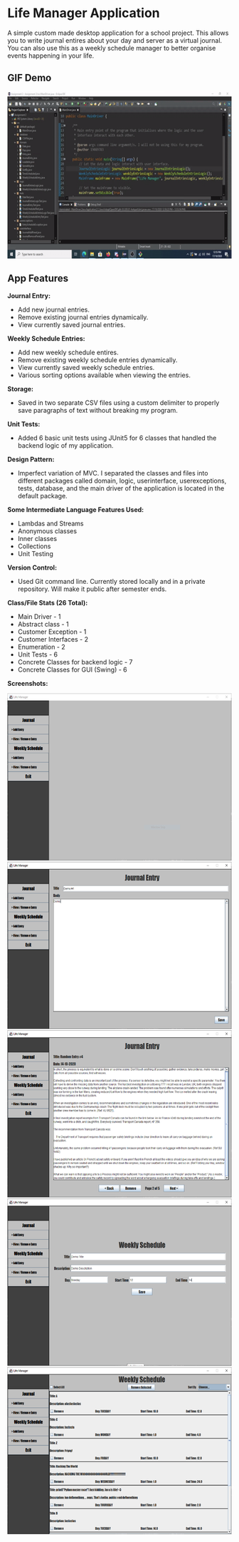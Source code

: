 # Life Manager Application 
A simple custom made desktop application for a school project. This allows you to write journal entires about your day and server as a virtual journal. You can also use this as a weekly schedule manager to better organise events happening in your life.

## GIF Demo
<img src="https://github.com/justvinny/school-project-demo/blob/main/19089783-gui-sample-demo(GIF).gif" width="600" height="375">

## App Features
**Journal Entry:**
* Add new journal entries.
* Remove existing journal entries dynamically. 
* View currently saved journal entries.

**Weekly Schedule Entries:**
* Add new weekly schedule entires.
* Remove existing weekly schedule entries dynamically.
* View currently saved weekly schedule entries.
* Various sorting options available when viewing the entries.

**Storage:**
* Saved in two separate CSV files using a custom delimiter to properly save paragraphs of text without breaking my program.

**Unit Tests:**
* Added 6 basic unit tests using JUnit5 for 6 classes that handled the backend logic of my application.

**Design Pattern:**
* Imperfect variation of MVC. I separated the classes and files into different packages called domain, logic, userinterface, userexceptions, tests, database, and the main driver of the application is located in the default package.

**Some Intermediate Language Features Used:**
* Lambdas and Streams
* Anonymous classes
* Inner classes
* Collections
* Unit Testing

**Version Control:**
* Used Git command line. Currently stored locally and in a private repository. Will make it public after semester ends.

**Class/File Stats (26 Total):**
* Main Driver - 1
* Abstract class - 1
* Customer Exception - 1
* Customer Interfaces - 2
* Enumeration - 2
* Unit Tests - 6
* Concrete Classes for backend logic - 7
* Concrete Classes for GUI (Swing) - 6

**Screenshots:**

<img src="https://github.com/justvinny/school-project-demo/blob/main/MainMenu.PNG" width="600" height="375">

<img src="https://github.com/justvinny/school-project-demo/blob/main/AddJournalEntry.PNG" width="600" height="375">

<img src="https://github.com/justvinny/school-project-demo/blob/main/ViewRemoveJournalEntry.PNG" width="600" height="375">

<img src="https://github.com/justvinny/school-project-demo/blob/main/AddWeeklySchedule.PNG" width="600" height="375">

<img src="https://github.com/justvinny/school-project-demo/blob/main/ViewRemoveWeeklySchedule.PNG" width="600" height="375">
